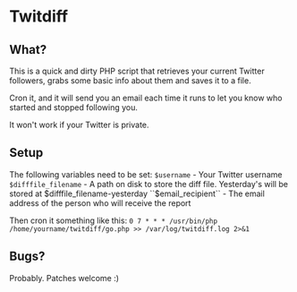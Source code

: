 # Twitdiff

## What? 
This is a quick and dirty PHP script that retrieves your current Twitter followers, grabs some basic info about them and saves it to a file.

Cron it, and it will send you an email each time it runs to let you know who started and stopped following you. 

It won't work if your Twitter is private. 

## Setup 

The following variables need to be set:
``$username`` - Your Twitter username
``$difffile_filename`` - A path on disk to store the diff file. Yesterday's will be stored at $difffile_filename-yesterday
``$email_recipient`` - The email address of the person who will receive the report

Then cron it something like this:
``0 7 * * * /usr/bin/php /home/yourname/twitdiff/go.php >> /var/log/twitdiff.log 2>&1``

## Bugs?
Probably. Patches welcome :)
